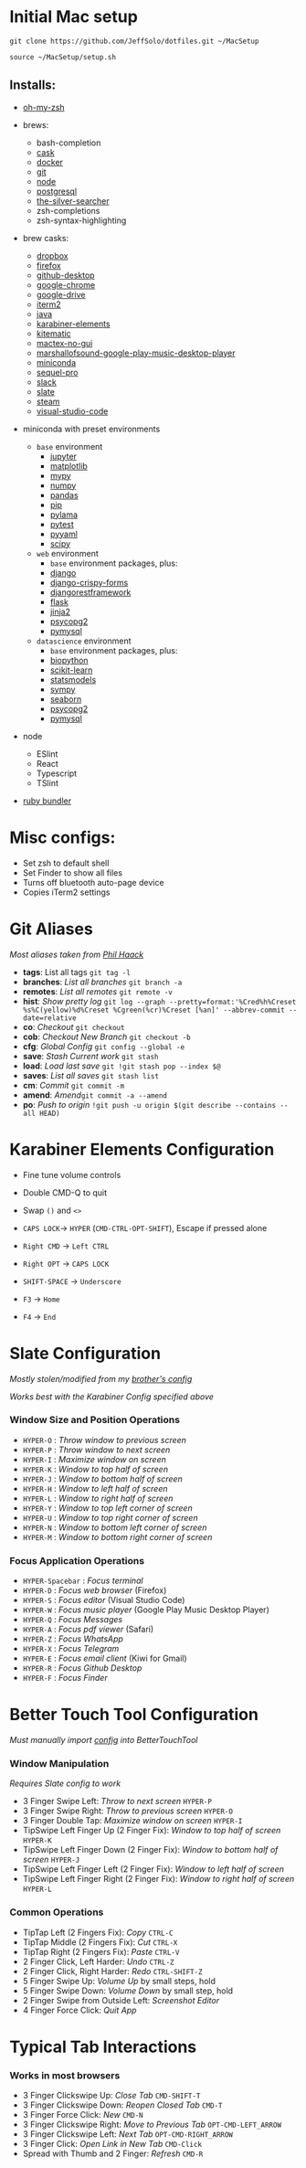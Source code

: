 # Initial Mac setup

`git clone https://github.com/JeffSolo/dotfiles.git ~/MacSetup`

`source ~/MacSetup/setup.sh`

## Installs:
* [oh-my-zsh](https://github.com/robbyrussell/oh-my-zsh)

* brews:
  * bash-completion
  * [cask](https://caskroom.github.io)
  * [docker](https://www.docker.com)
  * [git](https://git-scm.com)
  * [node](https://nodejs.org/)
  * [postgresql](https://www.postgresql.org/)
  * [the-silver-searcher](https://github.com/ggreer/the_silver_searcher)
  * zsh-completions
  * zsh-syntax-highlighting

* brew casks:
  * [dropbox](https://www.dropbox.com)
  * [firefox](https://www.mozilla.org/en-US/firefox/new/)
  * [github-desktop](https://desktop.github.com)
  * [google-chrome](https://www.google.com/chrome/index.html)
  * [google-drive](https://www.google.com/drive/)
  * [iterm2](https://www.iterm2.com)
  * [java](https://www.java.com/en/)
  * [karabiner-elements](https://github.com/tekezo/Karabiner-Elements)
  * [kitematic](https://kitematic.com)
  * [mactex-no-gui](https://www.tug.org/mactex/)
  * [marshallofsound-google-play-music-desktop-player](https://www.googleplaymusicdesktopplayer.com)
  * [miniconda](https://conda.io/miniconda.html)
  * [sequel-pro](https://sequelpro.com/)
  * [slack](https://slack.com)
  * [slate](https://github.com/jigish/slate)
  * [steam](https://store.steampowered.com/)
  * [visual-studio-code](https://code.visualstudio.com/)

* miniconda with preset environments
  * `base` environment
    * [jupyter](http://jupyter.org)
    * [matplotlib](https://matplotlib.org)
    * [mypy](http://mypy-lang.org/)
    * [numpy](http://www.numpy.org)
    * [pandas](https://pandas.pydata.org/)
    * [pip](https://pypi.org/project/pip/)
    * [pylama](https://www.pylint.org)
    * [pytest](https://docs.pytest.org/latest/)
    * [pyyaml](https://pyyaml.org/)
    * [scipy](https://www.scipy.org)
  * `web` environment
    * `base` environment packages, plus:
    * [django](https://www.djangoproject.com/)
    * [django-crispy-forms](https://django-crispy-forms.readthedocs.io/en/latest/)
    * [djangorestframework](https://www.django-rest-framework.org/)
    * [flask](http://flask.pocoo.org/)
    * [jinja2](http://jinja.pocoo.org/)
    * [psycopg2](http://initd.org/psycopg/)
    * [pymysql](https://pymysql.readthedocs.io/en/latest/)
  * `datascience` environment
    * `base` environment packages, plus:
    * [biopython](https://biopython.org/)
    * [scikit-learn](https://scikit-learn.org/stable/index.html)
    * [statsmodels](http://www.statsmodels.org/stable/index.html)
    * [sympy](https://www.sympy.org/en/index.html)
    * [seaborn](https://seaborn.pydata.org/)
    * [psycopg2](http://initd.org/psycopg/)
    * [pymysql](https://pymysql.readthedocs.io/en/latest/)

* node
  * ESlint
  * React
  * Typescript
  * TSlint

* [ruby bundler](http://bundler.io)

# Misc configs:
* Set zsh to default shell
* Set Finder to show all files
* Turns off bluetooth auto-page device
* Copies iTerm2 settings

# Git Aliases
*Most aliases taken from [Phil Haack](https://haacked.com/archive/2014/07/28/github-flow-aliases/)*
* **tags**: List all tags `git tag -l`
* **branches**: *List all branches* `git branch -a`
* **remotes**: *List all remotes* `git remote -v`
* **hist**: *Show pretty log* `git log --graph --pretty=format:'%Cred%h%Creset %s%C(yellow)%d%Creset %Cgreen(%cr)%Creset [%an]' --abbrev-commit --date=relative`
* **co**: *Checkout* `git checkout`
* **cob**: *Checkout New Branch* `git checkout -b`
* **cfg**: *Global Config* `git config --global -e`
* **save**: *Stash Current work* `git stash`
* **load**: *Load last save* `git !git stash pop --index $@`
* **saves**: *List all saves* `git stash list`
* **cm**: *Commit* `git commit -m`
* **amend**: *Amend*`git commit -a --amend`
* **po**: *Push to origin* `!git push -u origin $(git describe --contains --all HEAD)`

# Karabiner Elements Configuration
* Fine tune volume controls
* Double CMD-Q to quit
* Swap `()` and `<>`

* `CAPS LOCK`-> `HYPER` (`CMD-CTRL-OPT-SHIFT`), Escape if pressed alone
* `Right CMD` -> `Left CTRL`
* `Right OPT` -> `CAPS LOCK`
* `SHIFT-SPACE` -> `Underscore`
* `F3` -> `Home`
* `F4` -> `End`

# Slate Configuration
*Mostly stolen/modified from my [brother's config](https://msol.io/blog/tech/work-more-efficiently-on-your-mac-for-developers/#managing-windows-with-slate)*

*Works best with the Karabiner Config specified above*

### Window Size and Position Operations
* `HYPER-O` : *Throw window to previous screen*
* `HYPER-P` : *Throw window to next screen*
* `HYPER-I` : *Maximize window on screen*
* `HYPER-K` : *Window to top half of screen*
* `HYPER-J` : *Window to bottom half of screen*
* `HYPER-H` : *Window to left half of screen*
* `HYPER-L` : *Window to right half of screen*
* `HYPER-Y` : *Window to top left corner of screen*
* `HYPER-U` : *Window to top right corner of screen*
* `HYPER-N` : *Window to bottom left corner of screen*
* `HYPER-M` : *Window to bottom right corner of screen*

### Focus Application Operations
* `HYPER-Spacebar` : *Focus terminal*
* `HYPER-D` : *Focus web browser* (Firefox)
* `HYPER-S` : *Focus editor* (Visual Studio Code)
* `HYPER-W` : *Focus music player* (Google Play Music Desktop Player)
* `HYPER-Q` : *Focus Messages*
* `HYPER-A` : *Focus pdf viewer* (Safari)
* `HYPER-Z` : *Focus WhatsApp*
* `HYPER-X` : *Focus Telegram*
* `HYPER-E` : *Focus email client* (Kiwi for Gmail)
* `HYPER-R` : *Focus Github Desktop*
* `HYPER-F` : *Focus Finder*

# Better Touch Tool Configuration
  *Must manually import [config](./Settings/Default.bttpreset) into BetterTouchTool*

### Window Manipulation
*Requires Slate config to work*

* 3 Finger Swipe Left: *Throw to next screen* `HYPER-P`
* 3 Finger Swipe Right: *Throw to previous screen* `HYPER-O`
* 3 Finger Double Tap: *Maximize window on screen* `HYPER-I`
* TipSwipe Left Finger Up (2 Finger Fix): *Window to top half of screen* `HYPER-K`
* TipSwipe Left Finger Down (2 Finger Fix): *Window to bottom half of screen* `HYPER-J`
* TipSwipe Left Finger Left (2 Finger Fix): *Window to left half of screen*
* TipSwipe Left Finger Right (2 Finger Fix): *Window to right half of screen* `HYPER-L`

### Common Operations
* TipTap Left (2 Fingers Fix): *Copy* `CTRL-C`
* TipTap Middle (2 Fingers Fix): *Cut* `CTRL-X`
* TipTap Right (2 Fingers Fix): *Paste* `CTRL-V`
* 2 Finger Click, Left Harder: *Undo* `CTRL-Z`
* 2 Finger Click, Right Harder: *Redo* `CTRL-SHIFT-Z`
* 5 Finger Swipe Up: *Volume Up* by small steps, hold
* 5 Finger Swipe Down: *Volume Down* by small step, hold
* 2 Finger Swipe from Outside Left: *Screenshot Editor*
* 4 Finger Force Click: *Quit App*

# Typical Tab Interactions
### Works in most browsers
* 3 Finger Clickswipe Up: *Close Tab* `CMD-SHIFT-T`
* 3 Finger Clickswipe Down: *Reopen Closed Tab* `CMD-T`
* 3 Finger Force Click: *New* `CMD-N`
* 3 Finger Clickswipe Right: *Move to Previous Tab* `OPT-CMD-LEFT_ARROW`
* 3 Finger Clickswipe Left: *Next Tab* `OPT-CMD-RIGHT_ARROW`
* 3 Finger Click: *Open Link in New Tab* `CMD-Click`
* Spread with Thumb and 2 Finger: *Refresh* `CMD-R`

